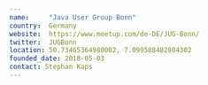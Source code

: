 ```yaml
---
name:     "Java User Group Bonn"
country:  Germany
website:  https://www.meetup.com/de-DE/JUG-Bonn/
twitter:  JUGBonn
location: 50.73465364980002, 7.099588482804302
founded_date: 2018-05-03
contact: Stephan Kaps 
---
```

